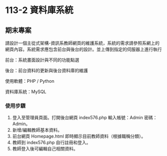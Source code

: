 # 113-2 資料庫系統
## 期末專案
請設計一個主從式架構-資訊系教師網頁的維護系統，系統的需求請參照系網上的網頁內容。系統需求應包含前台與後台的設計。並上傳到指定的伺服器上進行執行

前台：系統畫面設計與不同的功能點選

後台：前台資料的更新與後台資料庫的維護

使用軟體：PHP / Python

資料庫系統：MySQL
### 使用步驟
1. 登入至管理員頁面。打開後台網頁 index576.php 輸入帳號：Admin 密碼：Admin。
2. 新增/編輯教師基本資料。
3. 前台網頁 Homepage.html 即時顯示目前教師資料（根據職稱分類）。
4. 教師到 index576.php 自行註冊和登入。
5. 教師登入後可編輯自己相關資料。
